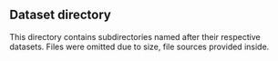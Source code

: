 ## Dataset directory

This directory contains subdirectories named after their respective datasets.
Files were omitted due to size, file sources provided inside.
